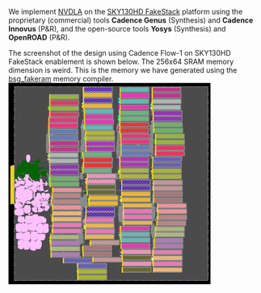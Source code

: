 We implement [NVDLA](../../../Testcases/nvdla) on the [SKY130HD FakeStack](../../../Enablements/SKY130HD) platform using the proprietary (commercial) tools **Cadence Genus** (Synthesis) and **Cadence Innovus** (P&R), and the open-source tools **Yosys** (Synthesis) and **OpenROAD** (P&R).

The screenshot of the design using Cadence Flow-1 on SKY130HD FakeStack enablement is shown below. The 256x64 SRAM memory dimension is weird. This is the memory we have generated using the [bsg_fakeram](https://github.com/jjcherry56/bsg_fakeram) memory compiler.
<img src="./screenshots/nvdla_Innovus_sky130hd.png" alt="nvdla_cadence" width="400"/>  
  
<!-- The screenshot of the design using ORFS on ASAP7 enablement is shown below  
<img src="./screenshots/Ariane136_ORFS_SPNR.png" alt="ariane136_orfs" width="400"/> -->
